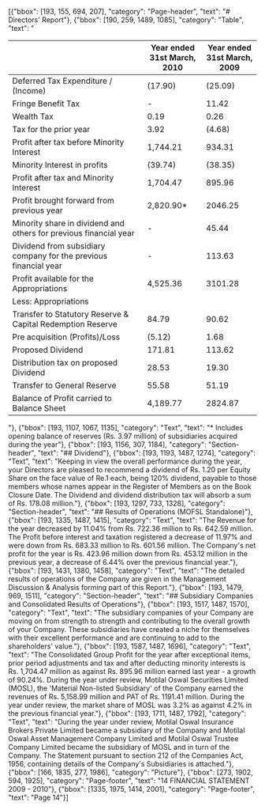 [{"bbox": [193, 155, 694, 207], "category": "Page-header", "text": "# Directors' Report"}, {"bbox": [190, 259, 1489, 1085], "category": "Table", "text": "<table><thead><tr><th></th><th>Year ended<br>31st March, 2010</th><th>Year ended<br>31st March, 2009</th></tr></thead><tbody><tr><td>Deferred Tax Expenditure / (Income)</td><td>(17.90)</td><td>(25.09)</td></tr><tr><td>Fringe Benefit Tax</td><td>-</td><td>11.42</td></tr><tr><td>Wealth Tax</td><td>0.19</td><td>0.26</td></tr><tr><td>Tax for the prior year</td><td>3.92</td><td>(4.68)</td></tr><tr><td>Profit after tax before Minority Interest</td><td>1,744.21</td><td>934.31</td></tr><tr><td>Minority Interest in profits</td><td>(39.74)</td><td>(38.35)</td></tr><tr><td>Profit after tax and Minority Interest</td><td>1,704.47</td><td>895.96</td></tr><tr><td>Profit brought forward from previous year</td><td>2,820.90*</td><td>2046.25</td></tr><tr><td>Minority share in dividend and others for previous financial year</td><td>-</td><td>45.44</td></tr><tr><td>Dividend from subsidiary company for the previous financial year</td><td>-</td><td>113.63</td></tr><tr><td>Profit available for the Appropriations</td><td>4,525.36</td><td>3101.28</td></tr><tr><td>Less: Appropriations</td><td></td><td></td></tr><tr><td>Transfer to Statutory Reserve & Capital Redemption Reserve</td><td>84.79</td><td>90.62</td></tr><tr><td>Pre acquisition (Profits)/Loss</td><td>(5.12)</td><td>1.68</td></tr><tr><td>Proposed Dividend</td><td>171.81</td><td>113.62</td></tr><tr><td>Distribution tax on proposed Dividend</td><td>28.53</td><td>19.30</td></tr><tr><td>Transfer to General Reserve</td><td>55.58</td><td>51.19</td></tr><tr><td>Balance of Profit carried to Balance Sheet</td><td>4,189.77</td><td>2824.87</td></tr></tbody></table>"}, {"bbox": [193, 1107, 1067, 1135], "category": "Text", "text": "* Includes opening balance of reserves (Rs. 3.97 million) of subsidiaries acquired during the year"}, {"bbox": [193, 1156, 307, 1184], "category": "Section-header", "text": "## Dividend"}, {"bbox": [193, 1193, 1487, 1274], "category": "Text", "text": "Keeping in view the overall performance during the year, your Directors are pleased to recommend a dividend of Rs. 1.20 per Equity Share on the face value of Re.1 each, being 120% dividend, payable to those members whose names appear in the Register of Members as on the Book Closure Date. The Dividend and dividend distribution tax will absorb a sum of Rs. 178.08 million."}, {"bbox": [193, 1297, 733, 1328], "category": "Section-header", "text": "## Results of Operations (MOFSL Standalone)"}, {"bbox": [193, 1335, 1487, 1415], "category": "Text", "text": "The Revenue for the year decreased by 11.04% from Rs. 722.36 million to Rs. 642.59 million. The Profit before interest and taxation registered a decrease of 11.97% and were down from Rs. 683.33 million to Rs. 601.56 million. The Company's net profit for the year is Rs. 423.96 million down from Rs. 453.12 million in the previous year, a decrease of 6.44% over the previous financial year."}, {"bbox": [193, 1431, 1380, 1458], "category": "Text", "text": "The detailed results of operations of the Company are given in the Management Discussion & Analysis forming part of this Report."}, {"bbox": [193, 1479, 969, 1511], "category": "Section-header", "text": "## Subsidiary Companies and Consolidated Results of Operations"}, {"bbox": [193, 1517, 1487, 1570], "category": "Text", "text": "The subsidiary companies of your Company are moving on from strength to strength and contributing to the overall growth of your Company. These subsidiaries have created a niche for themselves with their excellent performance and are continuing to add to the shareholders' value."}, {"bbox": [193, 1587, 1487, 1696], "category": "Text", "text": "The Consolidated Group Profit for the year after exceptional items, prior period adjustments and tax and after deducting minority interests is Rs. 1,704.47 million as against Rs. 895.96 million earned last year - a growth of 90.24%. During the year under review, Motilal Oswal Securities Limited (MOSL), the 'Material Non-listed Subsidiary' of the Company earned the revenues of Rs. 5,158.99 million and PAT of Rs. 1191.41 million. During the year under review, the market share of MOSL was 3.2% as against 4.2% in the previous financial year."}, {"bbox": [193, 1711, 1487, 1792], "category": "Text", "text": "During the year under review, Motilal Oswal Insurance Brokers Private Limited became a subsidiary of the Company and Motilal Oswal Asset Management Company Limited and Motilal Oswal Trustee Company Limited became the subsidiary of MOSL and in turn of the Company. The Statement pursuant to section 212 of the Companies Act, 1956, containing details of the Company's Subsidiaries is attached."}, {"bbox": [166, 1835, 277, 1986], "category": "Picture"}, {"bbox": [273, 1902, 594, 1925], "category": "Page-footer", "text": "14 FINANCIAL STATEMENT 2009 - 2010"}, {"bbox": [1335, 1975, 1414, 2001], "category": "Page-footer", "text": "Page 14"}]